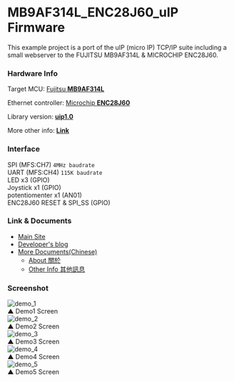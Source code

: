# MB9AF314L\_ENC28J60\_uIP Firmware #

This example project is a port of the uIP (micro IP) TCP/IP suite including
a small webserver to the FUJITSU MB9AF314L & MICROCHIP ENC28J60.

### Hardware Info ###

Target MCU: [Fujitsu **MB9AF314L**][MB9AF314L]

Ethernet controller: [Microchip **ENC28J60**][ENC28J60]

Library version: [**uip1.0**][uIP]

More other info: [**Link**](/doc/hardware.md)

### Interface ###

SPI (MFS:CH7) `4MHz baudrate`   
UART (MFS:CH4) `115K baudrate`   
LED x3 (GPIO)    
Joystick x1 (GPIO)  
potentiomenter x1 (AN01)	  
ENC28J60 RESET & SPI_SS (GPIO)

### Link & Documents ###
- [Main Site](/)
- [Developer's blog][BLOG]
- [More Documents(Chinese)](/doc/zh_TW/) 
	- [About 關於](/doc/zh_TW/ABOUT.md)
	- [Other Info 其他訊息](/doc/zh_TW/OTHER.md)
  
### Screenshot ###
![demo_1](https://lh4.googleusercontent.com/-h4ozQGQ8FGk/Us5BnXDNDsI/AAAAAAAAASo/pkfXDqbsf5o/w698-h559-no/mb9af314l_enc28j60_uip_demo1.jpg)  
▲ Demo1 Screen    
![demo_2](https://lh4.googleusercontent.com/-AGiW4RGsqt8/Us5BnVihQpI/AAAAAAAAAS4/Qh0ngmAfpy8/w704-h593-no/mb9af314l_enc28j60_uip_demo2.jpg)  
▲ Demo2 Screen  
![demo_3](https://lh5.googleusercontent.com/-jDxT4cM-_Ko/Us5BnaBGKvI/AAAAAAAAASs/jLqogBHACcA/w700-h487-no/mb9af314l_enc28j60_uip_demo3.jpg)  
▲ Demo3 Screen    
![demo_4](https://lh6.googleusercontent.com/-ndNCLjiHYFg/Us5BoB51r7I/AAAAAAAAAS8/S73jXSRXBdo/w700-h615-no/mb9af314l_enc28j60_uip_demo4.jpg)  
▲ Demo4 Screen  
![demo_5](https://lh4.googleusercontent.com/-7ybOiISAaeE/Us5BoOxmn4I/AAAAAAAAATA/VEqE7AAapw8/w702-h496-no/mb9af314l_enc28j60_uip_demo5.jpg)  
▲ Demo5 Screen    


[MB9AF314L]: http://www.spansion.com/Products/microcontrollers/32-bit-ARM-Core/fm3/Pages/overview_32fm3.aspx "FM3 Family"
[ENC28J60]: http://www.microchip.com/wwwproducts/Devices.aspx?dDocName=en022889 "ENC28J60"
[uIP]: http://dunkels.com/adam/ "Adam Dunkels"  
[BLOG]: /  
